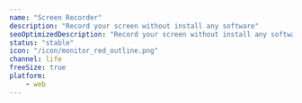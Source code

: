 ```yaml
---
name: "Screen Recorder"
description: "Record your screen without install any software"
seoOptimizedDescription: "Record your screen without install any software"
status: "stable"
icon: "/icon/monitor_red_outline.png"
channel: life
freeSize: true
platform:
    - web
---
```

